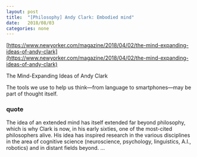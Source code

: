 ```yaml
---
layout: post
title:  "[Philosophy] Andy Clark: Embodied mind"
date:   2018/08/03
categories: none
---
```






[https://www.newyorker.com/magazine/2018/04/02/the-mind-expanding-ideas-of-andy-clark](https://www.newyorker.com/magazine/2018/04/02/the-mind-expanding-ideas-of-andy-clark)



The Mind-Expanding Ideas of Andy Clark

The tools we use to help us think—from language to smartphones—may be part of thought itself.


### quote

The idea of an extended mind has itself extended far beyond philosophy, which is why Clark is now, in his early sixties, one of the most-cited philosophers alive. His idea has inspired research in the various disciplines in the area of cognitive science (neuroscience, psychology, linguistics, A.I., robotics) and in distant fields beyond. ...





 

